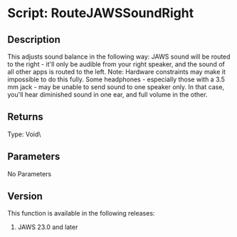 # Script: RouteJAWSSoundRight

## Description

This adjusts sound balance in the following way: JAWS sound will be
routed to the right - it\'ll only be audible from your right speaker,
and the sound of all other apps is routed to the left. Note: Hardware
constraints may make it impossible to do this fully. Some headphones -
especially those with a 3.5 mm jack - may be unable to send sound to one
speaker only. In that case, you\'ll hear diminished sound in one ear,
and full volume in the other.

## Returns

Type: Void\

## Parameters

No Parameters

## Version

This function is available in the following releases:

1.  JAWS 23.0 and later
